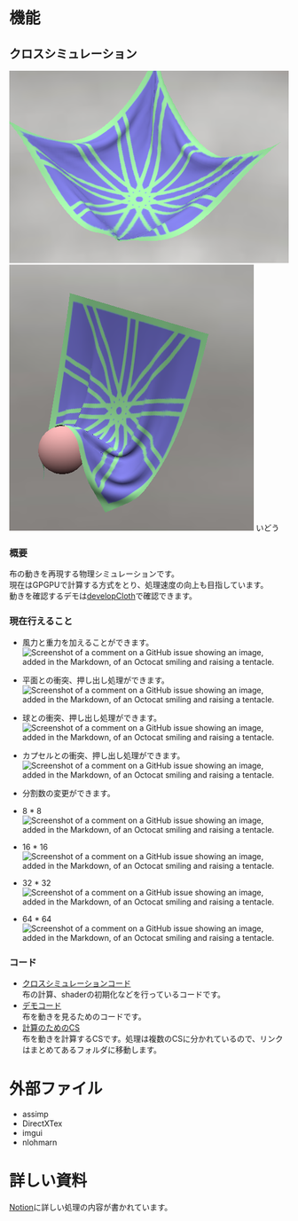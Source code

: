 # 機能

## クロスシミュレーション
![Screenshot of a comment on a GitHub issue showing an image, added in the Markdown, of an Octocat smiling and raising a tentacle.](picture/cloth1.png)
![Screenshot of a comment on a GitHub issue showing an image, added in the Markdown, of an Octocat smiling and raising a tentacle.](picture/cloth2.png)
いどう
### 概要
布の動きを再現する物理シミュレーションです。  
現在はGPGPUで計算する方式をとり、処理速度の向上も目指しています。  
動きを確認するデモは[developCloth](https://github.com/NomuraYuu23/JobHunting/tree/developCloth)で確認できます。

### 現在行えること
* 風力と重力を加えることができます。  
![Screenshot of a comment on a GitHub issue showing an image, added in the Markdown, of an Octocat smiling and raising a tentacle.](picture/wind_gravity.gif)

* 平面との衝突、押し出し処理ができます。  
![Screenshot of a comment on a GitHub issue showing an image, added in the Markdown, of an Octocat smiling and raising a tentacle.](picture/collision_plane.gif)

* 球との衝突、押し出し処理ができます。  
![Screenshot of a comment on a GitHub issue showing an image, added in the Markdown, of an Octocat smiling and raising a tentacle.](picture/collision_sphere.gif)

* カプセルとの衝突、押し出し処理ができます。  
![Screenshot of a comment on a GitHub issue showing an image, added in the Markdown, of an Octocat smiling and raising a tentacle.](picture/collision_capsule.gif)

* 分割数の変更ができます。
* 8 * 8
![Screenshot of a comment on a GitHub issue showing an image, added in the Markdown, of an Octocat smiling and raising a tentacle.](picture/div_8x8.gif)
* 16 * 16
![Screenshot of a comment on a GitHub issue showing an image, added in the Markdown, of an Octocat smiling and raising a tentacle.](picture/div_16x16.gif)
* 32 * 32
![Screenshot of a comment on a GitHub issue showing an image, added in the Markdown, of an Octocat smiling and raising a tentacle.](picture/div_32x32.gif)
* 64 * 64
![Screenshot of a comment on a GitHub issue showing an image, added in the Markdown, of an Octocat smiling and raising a tentacle.](picture/div_64x64.gif)

### コード
* [クロスシミュレーションコード](Project/Engine/Physics/ClothGPU/ClothGPU.cpp)  
布の計算、shaderの初期化などを行っているコードです。
* [デモコード](Project/Application/ClothDemo/ClothDemo.cpp)  
布を動きを見るためのコードです。
* [計算のためのCS](Project/Resources/shaders/ClothGPU)  
布を動きを計算するCSです。処理は複数のCSに分かれているので、リンクはまとめてあるフォルダに移動します。

# 外部ファイル
* assimp
* DirectXTex
* imgui
* nlohmarn

# 詳しい資料

[Notion](https://www.notion.so/Cloth-Simulation-119f9b3a9f56803abef5de984bb4eb9e)に詳しい処理の内容が書かれています。
